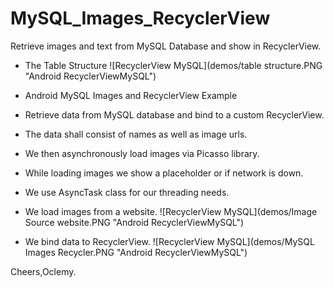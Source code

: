 # MySQL_Images_RecyclerView
Retrieve images and text from MySQL Database and show in RecyclerView.

* The Table Structure
![RecyclerView MySQL](demos/table structure.PNG "Android RecyclerViewMySQL")


* Android MySQL Images and RecyclerView Example
* Retrieve data from MySQL database and bind to a custom RecyclerView.
* The data shall consist of names as well as image urls.
* We then asynchronously load images via Picasso library.
* While loading images we show a placeholder or if network is down.
* We use AsyncTask class for our threading needs.


* We load images from a website.
![RecyclerView MySQL](demos/Image Source website.PNG "Android RecyclerViewMySQL")

* We bind data to RecyclerView.
![RecyclerView MySQL](demos/MySQL Images Recycler.PNG "Android RecyclerViewMySQL")


Cheers,Oclemy.
